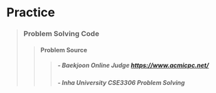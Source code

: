 # Practice
>### Problem Solving Code
>>#### Problem Source
>>>##### - Baekjoon Online Judge https://www.acmicpc.net/
>>>##### - Inha University CSE3306 Problem Solving

